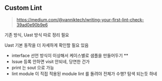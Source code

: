 


## Custom Lint

> https://medium.com/@vanniktech/writing-your-first-lint-check-39ad0e90b9e6

기존 방식, Uast 방식 따로 정리 필요

Uast 기본 동작을 더 자세하게 확인할 필요 있음

-  interface 선언 방식이 이상해서 케이스별로 샘플을 만들어두기 **
- Issue 등록 안하면 visit 안되네, 당연한 건가
- print 는 sout 으로 가능 
- lint module 이 직접 적용된 module lint 를 돌려야 전체가 수행? 탐색 되는듯 하네 
<!--stackedit_data:
eyJoaXN0b3J5IjpbNDQ2MzY2NjY0XX0=
-->